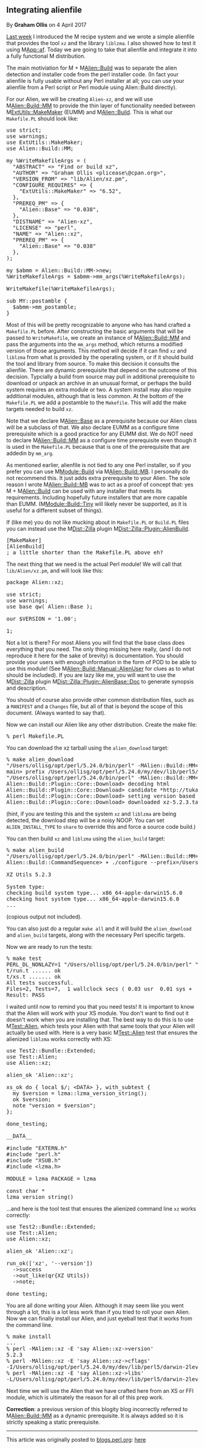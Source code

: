 ## Integrating alienfile

By <b>Graham Ollis</b> on 4 April 2017
                        
<a href="http://blogs.perl.org/users/graham_ollis/2017/03/alienfile.html">Last week</a> I 
introduced the M<alienfile> recipe system and we wrote a simple alienfile that provides the 
tool `xz` and the library `liblzma`.  I also showed how to test it using M<App::af>. Today we 
are going to take that alienfile and integrate it into a fully functional M<Alien> 
distribution.

The main motiviation for M<alienfile> + M<Alien::Build> was to separate the alien detection 
and installer code from the perl installer code.  (In fact your alienfile is fully usable 
without any Perl installer at all; you can use your alienfile from a Perl script or Perl 
module using Alien::Build directly).

For our Alien, we will be creating `Alien-xz`, and we will use M<Alien::Build::MM> to provide 
the thin layer of functionality needed between M<ExtUtils::MakeMaker> (EUMM) and 
M<Alien::Build>.  This is what our `Makefile.PL` should look like:

<pre class="sh_perl">
use strict;
use warnings;
use ExtUtils::MakeMaker;
use Alien::Build::MM;

my %WriteMakefileArgs = (
  "ABSTRACT" =&gt; "Find or build xz",
  "AUTHOR" =&gt; "Graham Ollis &lt;plicease\@cpan.org&gt;",
  "VERSION_FROM" =&gt; "lib/Alien/xz.pm",
  "CONFIGURE_REQUIRES" =&gt; {
    "ExtUtils::MakeMaker" =&gt; "6.52",
  },
  "PREREQ_PM" =&gt; {
    "Alien::Base" =&gt; "0.038",
  },
  "DISTNAME" =&gt; "Alien-xz",
  "LICENSE" =&gt; "perl",
  "NAME" =&gt; "Alien::xz",
  "PREREQ_PM" =&gt; {
    "Alien::Base" =&gt; "0.038"
  },
);

my $abmm = Alien::Build::MM-&gt;new;
%WriteMakefileArgs = $abmm-&gt;mm_args(%WriteMakefileArgs);

WriteMakefile(%WriteMakefileArgs);

sub MY::postamble {
  $abmm-&gt;mm_postamble;
}
</pre><!-- summary -->

Most of this will be pretty recognizable to anyone who has hand crafted a `Makefile.PL` 
before.  After constructing the basic arguments that will be passed to `WriteMakefile`, we 
create an instance of M<Alien::Build::MM> and pass the arguments into the `mm_args` method, 
which returns a modified version of those arguments.  This method will decide if it can find 
`xz` and `liblzma` from what is provided by the operating system, or if it should build the 
tool and library from source.  To make this decision it consults the alienfile.  There are 
dynamic prerequisite that depend on the outcome of this decision.  Typcially a build from 
source may pull in additional prerequisite to download or unpack an archive in an unusual 
format, or perhaps the build system requires an extra module or two.  A system install may 
also require additional modules, although that is less common.  At the bottom of the 
`Makefile.PL` we add a postamble to the `Makefile`.  This will add the make targets needed to 
build `xz`.

Note that we declare M<Alien::Base> as a prerequisite because our Alien class will be a subclass 
of that.  We also declare EUMM as a configure time prerequisite which is a good practice for any 
EUMM dist.  We do NOT need to declare M<Alien::Build::MM> as a configure time prerequisite even 
though it is used in the `Makefile.PL` because that is one of the prerequisite that are
addedin by `mm_arg`.

As mentioned earlier, alienfile is not tied to any one Perl installer, so if you prefer you 
can use M<Module::Build> via M<Alien::Build::MB>.  I personally do not recommend this.  It 
just adds extra prerequisite to your Alien.  The sole reason I wrote M<Alien::Build::MB> was to 
act as a proof of concept that: yes M<alienfile> + M<Alien::Build> can be used with any installer 
that meets its requirements.  Including hopefully future installers that are more capable 
than EUMM.  (M<Module::Build::Tiny> will likely never be supported, as it is useful for a 
different subset of things).

If (like me) you do not like mucking about in `Makefile.PL` or `Build.PL` files you can 
instead use the M<Dist::Zilla> plugin M<Dist::Zilla::Plugin::AlienBuild>.

<pre class="ini">
[MakeMaker]
[AlienBuild]
; a little shorter than the Makefile.PL above eh?
</pre>

The next thing that we need is the actual Perl module!  We will call that `lib/Alien/xz.pm`, 
and will look like this:

<pre class="sh_perl">
package Alien::xz;

use strict;
use warnings;
use base qw( Alien::Base );

our $VERSION = '1.00';

1;
</pre>

Not a lot is there?  For most Aliens you will find that the base class does everything that 
you need.  The only thing missing here really, (and I do not reproduce it here for the sake 
of brevity) is documentation.  You should provide your users with enough information in the 
form of POD to be able to use this module!  (See M<Alien::Build::Manual::AlienUser> for clues 
as to what should be included).  If you are lazy like me, you will want to use the 
M<Dist::Zilla> plugin M<Dist::Zilla::Plugin::AlienBase::Doc> to generate synopsis and 
description.

You should of course also provide other common distribution files, such as a `MANIFEST` and a 
`Changes` file, but all of that is beyond the scope of this document.  (Always wanted to say 
that).

Now we can install our Alien like any other distribution.  Create the make file:

<pre class="console">
% perl Makefile.PL
</pre>

You can download the xz tarball using the `alien_download` target:

<pre class="console">
% make alien_download
"/Users/ollisg/opt/perl/5.24.0/bin/perl" -MAlien::Build::MM=cmd -e prefix site /Users/ollisg/opt/perl/5.24.0/my/dev/lib/perl5/darwin-2level /Users/ollisg/opt/perl/5.24.0/my/dev/lib/perl5/darwin-2level /Users/ollisg/opt/perl/5.24.0/my/dev/lib/perl5/darwin-2level
main&gt; prefix /Users/ollisg/opt/perl/5.24.0/my/dev/lib/perl5/darwin-2level/auto/share/dist/Alien-xz
"/Users/ollisg/opt/perl/5.24.0/bin/perl" -MAlien::Build::MM=cmd -e download
Alien::Build::Plugin::Core::Download&gt; decoding html
Alien::Build::Plugin::Core::Download&gt; candidate *http://tukaani.org/xz/xz-5.2.3.tar.gz
Alien::Build::Plugin::Core::Download&gt; setting version based on archive to 5.2.3
Alien::Build::Plugin::Core::Download&gt; downloaded xz-5.2.3.tar.gz
</pre>

(hint, if you are testing this and the system `xz` and `liblzma` are being detected, the 
download step will be a noisy NOOP.  You can set `ALIEN_INSTALL_TYPE` to `share` to override 
this and force a source code build.)

You can then build `xz` and `liblzma` using the `alien_build` target:

<pre class="console">
% make alien_build
"/Users/ollisg/opt/perl/5.24.0/bin/perl" -MAlien::Build::MM=cmd -e build
Alien::Build::CommandSequence&gt; + ./configure --prefix=/Users/ollisg/opt/perl/5.24.0/my/dev/lib/perl5/darwin-2level/auto/share/dist/Alien-xz --with-pic --disable-shared

XZ Utils 5.2.3

System type:
checking build system type... x86_64-apple-darwin15.6.0
checking host system type... x86_64-apple-darwin15.6.0
...
</pre>

(copious output not included).

You can also just do a regular `make all` and it will build the `alien_download` and 
`alien_build` targets, along with the necessary Perl specific targets.

Now we are ready to run the tests:

<pre class="console">
% make test
PERL_DL_NONLAZY=1 "/Users/ollisg/opt/perl/5.24.0/bin/perl" "-MExtUtils::Command::MM" "-MTest::Harness" "-e" "undef *Test::Harness::Switches; test_harness(0, 'blib/lib', 'blib/arch')" t/*.t
t/run.t ...... ok   
t/xs.t ....... ok   
All tests successful.
Files=2, Tests=7,  1 wallclock secs ( 0.03 usr  0.01 sys +  0.70 cusr  0.56 csys =  1.30 CPU)
Result: PASS
</pre>

I waited until now to remind you that you need tests!  It is important to know that the Alien 
will work with your XS module.  You don't want to find out it doesn't work when you are 
installing that.  The best way to do this is to use M<Test::Alien>, which tests your Alien 
with that same tools that your Alien will actually be used with.  Here is a very basic 
M<Test::Alien> test that ensures the alienized `liblzma` works correctly with XS:

<pre class="sh_perl">
use Test2::Bundle::Extended;
use Test::Alien;
use Alien::xz;

alien_ok 'Alien::xz';

xs_ok do { local $/; &lt;DATA&gt; }, with_subtest {
  my $version = lzma::lzma_version_string();
  ok $version;
  note "version = $version";
};

done_testing;

__DATA__

#include "EXTERN.h"
#include "perl.h"
#include "XSUB.h"
#include &lt;lzma.h&gt;

MODULE = lzma PACKAGE = lzma

const char *
lzma_version_string()
</pre>

...and here is the tool test that ensures the alienized command line `xz` works correctly:

<pre class="sh_perl">
use Test2::Bundle::Extended;
use Test::Alien;
use Alien::xz;

alien_ok 'Alien::xz';

run_ok(['xz', '--version'])
  -&gt;success
  -&gt;out_like(qr{XZ Utils})
  -&gt;note;

done_testing;
</pre>

You are all done writing your Alien.  Although it may seem like you went through a lot, this 
is a lot less work than if you tried to roll your own Alien.  Now we can finally install our 
Alien, and just eyeball test that it works from the command line.

<pre class="console">
% make install
...
% perl -MAlien::xz -E 'say Alien::xz-&gt;version'
5.2.3
% perl -MAlien::xz -E 'say Alien::xz-&gt;cflags'
-I/Users/ollisg/opt/perl/5.24.0/my/dev/lib/perl5/darwin-2level/auto/share/dist/Alien-xz/include 
% perl -MAlien::xz -E 'say Alien::xz-&gt;libs'
-L/Users/ollisg/opt/perl/5.24.0/my/dev/lib/perl5/darwin-2level/auto/share/dist/Alien-xz/lib -llzma 
</pre>

Next time we will use the Alien that we have crafted here from an XS or FFI module, which is 
ultimately the reason for all of this prep work.

<b>Correction</b>: a previous version of this blogity blog incorrectly referred to 
M<Alien::Build::MM> as a dynamic prerequisite.  It is always added so it is strictly speaking a 
static prerequisite.

---

This article was originally posted to [blogs.perl.org](https://blogs.perl.org):
[here](http://blogs.perl.org/users/graham_ollis/2017/04/integrating-alienfile.html)
